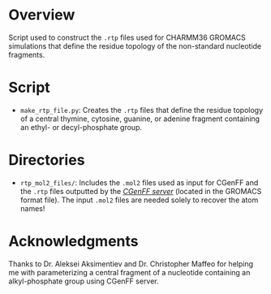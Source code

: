 
# Overview 

Script used to construct the `.rtp` files used for CHARMM36 GROMACS simulations that define the residue topology of the non-standard nucleotide fragments.

# Script

* `make_rtp_file.py`: Creates the `.rtp` files that define the residue topology of a central thymine, cytosine, guanine, or adenine fragment containing an ethyl- or decyl-phosphate group.

# Directories

* `rtp_mol2_files/`: Includes the `.mol2` files used as input for CGenFF and the `.rtp` files outputted by the <cite>[CGenFF server][1]</cite> (located in the GROMACS format file). The input `.mol2` files are needed solely to recover the atom names!

# Acknowledgments

Thanks to Dr. Aleksei Aksimentiev and Dr. Christopher Maffeo for helping me with parameterizing a central fragment of a nucleotide containing an alkyl-phosphate group using CGenFF server.

[1]: https://doi.org/10.1002/jcc.21367
